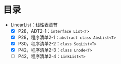 # 目录

-   LinearList：线性表章节
    -   [x] P28，ADT2-1：`interface List<T>` 
    -   [x] P28，程序清单2-1：`abstract class AbsList<T>` 
    -   [x] P30，程序清单2-2：`class SeqList<T> ` 
    -   [x] P42，程序清单2-3：`class Lnode<T>` 
    -   [ ] P42，程序清单2-4：`LinkList<T>` 